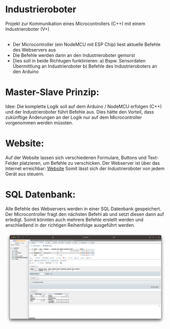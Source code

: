 # Industrieroboter

Projekt zur Kommunikation eines Microcontrollers (C++) mit einem Industrieroboter (V+)
<br><br>
- Der Microcontroller (ein NodeMCU mit ESP Chip) liest aktuelle Befehle des Webservers aus
- Die Befehle werden dann an den Industrieroboter gemorst
- Dies soll in beide Richtugen funktinieren:
a) Bspw. Sensordaten Übermittlung an Industrieroboter
b) Befehle des Industrieroboters an den Arduino

# Master-Slave Prinzip:

Idee: Die komplette Logik soll auf dem Arduino / NodeMCU erfolgen (C++) und der Industrieroboter führt Befehle aus.
Dies hätte den Vorteil, dass zukünftige Änderungen an der Logik nur auf dem Microcontroller vorgenommen werden müssten.

# Website:

Auf der Website lassen sich verschiedenen Formulare, Buttons und Text-Felder platzieren, um Befehle zu verschicken. Der Webserver ist über das Internet erreichbar: [Website](https://manuelmarco.xyz/industrieroboter_2022/)
Somit lässt sich der Industrieroboter von jedem Gerät aus steuern.

# SQL Datenbank:

Alle Befehle des Webservers werden in einer SQL Datenbank gespeichert. Der Microcontroller fragt den nächsten Befehl ab und setzt diesen dann auf erledigt. Somit könnten auch mehrere Befehle erstellt werden und anschließend in der richtigen Reihenfolge ausgeführt werden. 

![Datenbank Tabellenschema](Documentation/tabellenschema.png)
